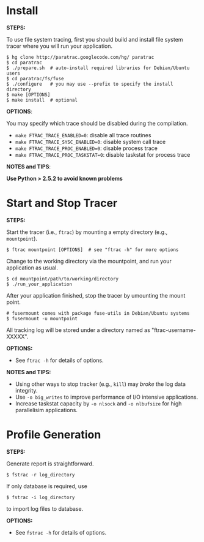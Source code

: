 

# Install #

**STEPS:**

To use file system tracing, first you should build and install file system
tracer where you will run your application.
```
$ hg clone http://paratrac.googlecode.com/hg/ paratrac
$ cd paratrac
$ ./prepare.sh  # auto-install required libraries for Debian/Ubuntu users
$ cd paratrac/fs/fuse
$ ./configure   # you may use --prefix to specify the install directory
$ make [OPTIONS]
$ make install  # optional
```

**OPTIONS**:

You may specify which trace should be disabled during the compilation.
  * `make FTRAC_TRACE_ENABLED=0`: disable all trace routines
  * `make FTRAC_TRACE_SYSC_ENABLED=0`: disable system call trace
  * `make FTRAC_TRACE_PROC_ENABLED=0`: disable process trace
  * `make FTRAC_TRACE_PROC_TASKSTAT=0`: disable taskstat for process trace

**NOTES and TIPS**:

**Use Python > 2.5.2 to avoid known problems**

# Start and Stop Tracer #

**STEPS:**

Start the tracer (i.e., `ftrac`) by mounting a empty directory (e.g.,
`mountpoint`).
```
$ ftrac mountpoint [OPTIONS]  # see "ftrac -h" for more options
```

Change to the working directory via the mountpoint, and run your application as usual.
```
$ cd mountpoint/path/to/working/directory
$ ./run_your_application
```

After your application finished, stop the tracer by umounting the mount point.
```
# fusermount comes with package fuse-utils in Debian/Ubuntu systems
$ fusermount -u mountpoint  
```

All tracking log will be stored under a directory named as "ftrac-username-XXXXX".

**OPTIONS:**

  * See `ftrac -h` for details of options.

**NOTES and TIPS:**

  * Using other ways to stop tracker (e.g., `kill`) may _broke_ the log data integrity.
  * Use `-o big_writes` to improve performance of I/O intensive applications.
  * Increase taskstat capacity by `-o nlsock` and `-o nlbufsize` for high parallelisim applications.

# Profile Generation #

**STEPS:**

Generate report is straightforward.
```
$ fstrac -r log_directory
```

If only database is required, use
```
$ fstrac -i log_directory
```
to import log files to database.

**OPTIONS:**

  * See `fstrac -h` for details of options.